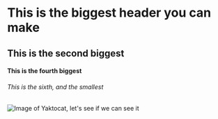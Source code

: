 # This is the biggest header you can make
## This is the second biggest
#### This is the fourth biggest
###### This is the sixth, and the smallest

![Image of Yaktocat, let's see if we can see it](https://octodex.github.com/images/yaktocat.png)

